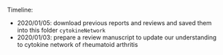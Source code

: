 
Timeline: 

* 2020/01/05: download previous reports and reviews and saved them into this folder `cytokineNetwork`
* 2020/01/03: prepare a review manuscript to update our understanding to cytokine network of rheumatoid arthritis
